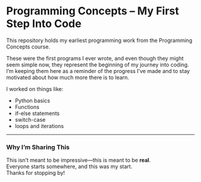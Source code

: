 # Programming Concepts – My First Step Into Code

This repository holds my earliest programming work from the Programming Concepts course.

These were the first programs I ever wrote, and even though they might seem simple now, they represent the beginning of my journey into coding. I’m keeping them here as a reminder of the progress I’ve made and to stay motivated about how much more there is to learn.

I worked on things like:
- Python basics
- Functions
- if-else statements
- switch-case
- loops and iterations

---

### Why I’m Sharing This

This isn’t meant to be impressive—this is meant to be **real**.  
Everyone starts somewhere, and this was my start.  
Thanks for stopping by!
